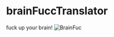 # brainFuccTranslator

fuck up your brain!
![BrainFuc](https://www.meme-arsenal.com/memes/dd37c1766c4814ae16519960c48d889c.jpg)
